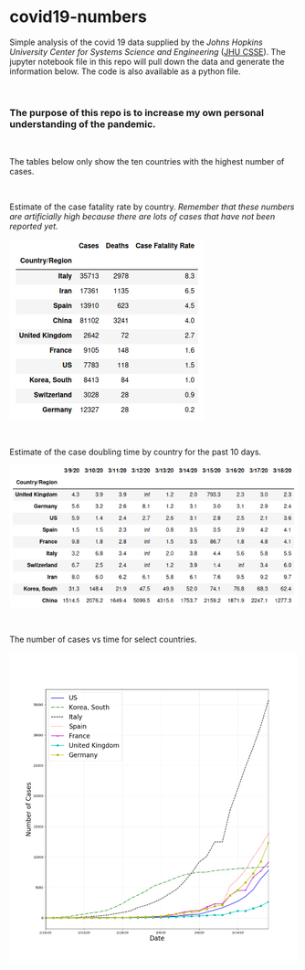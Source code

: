# covid19-numbers



Simple analysis of the covid 19 data supplied by the *Johns Hopkins University Center for Systems Science and Engineering* ([JHU CSSE](https://github.com/CSSEGISandData/COVID-19)).  The jupyter notebook file in this repo will pull down the data and generate the information below.  The code is also available as a python file.

&ensp;

### The purpose of this repo is to increase my own personal understanding of the pandemic.

&ensp;

The tables below only show the ten countries with the highest number of cases.

&ensp;

Estimate of the case fatality rate by country. *Remember that these numbers are artificially high because there are lots of cases that have not been reported yet.*

![Case Fatality Rate](cfr.png)

&ensp;

Estimate of the case doubling time by country for the past 10 days.

![Number of Days for Cases to Double](doubling_time.png)

&ensp;

The number of cases vs time for select countries.

![Plot of Cases vs Time](plot.png)



